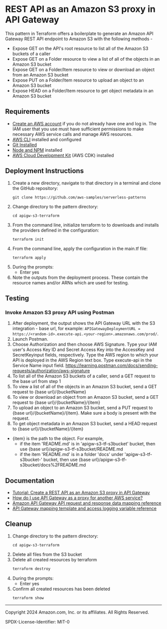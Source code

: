 # REST API as an Amazon S3 proxy in API Gateway

This pattern in Terraform offers a boilerplate to generate an Amazon API Gateway REST API endpoint to Amazon S3 with the following methods -
* Expose GET on the API's root resource to list all of the Amazon S3 buckets of a caller
* Expose GET on a Folder resource to view a list of all of the objects in an Amazon S3 bucket
* Expose GET on a Folder/Item resource to view or download an object from an Amazon S3 bucket
* Expose PUT on a Folder/Item resource to upload an object to an Amazon S3 bucket
* Expose HEAD on a Folder/Item resource to get object metadata in an Amazon S3 bucket 

## Requirements

* [Create an AWS account](https://portal.aws.amazon.com/gp/aws/developer/registration/index.html) if you do not already have one and log in. The IAM user that you use must have sufficient permissions to make necessary AWS service calls and manage AWS resources.
* [AWS CLI](https://docs.aws.amazon.com/cli/latest/userguide/install-cliv2.html) installed and configured
* [Git Installed](https://git-scm.com/book/en/v2/Getting-Started-Installing-Git)
* [Node and NPM](https://nodejs.org/en/download/) installed
* [AWS Cloud Development Kit](https://docs.aws.amazon.com/cdk/latest/guide/cli.html) (AWS CDK) installed

## Deployment Instructions

1. Create a new directory, navigate to that directory in a terminal and clone the GitHub repository:
    ``` 
    git clone https://github.com/aws-samples/serverless-patterns
    ```
1. Change directory to the pattern directory:
    ```
    cd apigw-s3-terraform
    ```
1. From the command line, initialize terraform to  to downloads and installs the providers defined in the configuration:
    ```
    terraform init
    ```
1. From the command line, apply the configuration in the main.tf file:
    ```
    terraform apply
    ```
1. During the prompts:
    * Enter yes
1. Note the outputs from the deployment process. These contain the resource names and/or ARNs which are used for testing.

## Testing

### Invoke Amazon S3 proxy API using Postman

1. After deployment, the output shows the API Gateway URL with the S3 integration - base url, for example: ```APIGatewayDeploymentURL = https://<random-id>.execute-api.<your-region>.amazonaws.com/prod/```.
2. Launch Postman.
3. Choose Authorization and then choose AWS Signature. Type your IAM user's Access Key ID and Secret Access Key into the AccessKey and SecretKeyinput fields, respectively. Type the AWS region to which your API is deployed in the AWS Region text box. Type execute-api in the Service Name input field. 
    https://learning.postman.com/docs/sending-requests/authorization/aws-signature
4. To list all of the Amazon S3 buckets of a caller, send a GET request to the base url from step 1
5. To view a list of all of the objects in an Amazon S3 bucket, send a GET request to {base url}/{bucketName}
6. To view or download an object from an Amazon S3 bucket, send a GET request to {base url}/{bucketName}/{item}
7. To upload an object to an Amazon S3 bucket, send a PUT request to {base url}/{bucketName}/{item}. Make sure a body is present with the request.
8. To get object metadata in an Amazon S3 bucket, send a HEAD request to {base url}/{bucketName}/{item}
* {item} is the path to the object. For example, 
  * if the item 'README.md' is in 'apigw-s3-tf-s3bucket' bucket, then use {base url}/apigw-s3-tf-s3bucket/README.md
  * if the item 'README.md' is in a folder 'docs' under 'apigw-s3-tf-s3bucket-' bucket, then use {base url}/apigw-s3-tf-s3bucket/docs%2FREADME.md 

## Documentation
- [Tutorial: Create a REST API as an Amazon S3 proxy in API Gateway](https://docs.aws.amazon.com/apigateway/latest/developerguide/integrating-api-with-aws-services-s3.html)
- [How do I use API Gateway as a proxy for another AWS service?](https://aws.amazon.com/premiumsupport/knowledge-center/api-gateway-proxy-integrate-service/)
- [Amazon API Gateway API request and response data mapping reference](https://docs.aws.amazon.com/apigateway/latest/developerguide/request-response-data-mappings.html)
- [API Gateway mapping template and access logging variable reference](https://docs.aws.amazon.com/apigateway/latest/developerguide/api-gateway-mapping-template-reference.html)

## Cleanup
 
1. Change directory to the pattern directory:
    ```
    cd apigw-s3-terraform
    ```
1. Delete all files from the S3 bucket
1. Delete all created resources by terraform
    ```bash
    terraform destroy
    ```
1. During the prompts:
    * Enter yes
1. Confirm all created resources has been deleted
    ```bash
    terraform show
    ```

----
Copyright 2024 Amazon.com, Inc. or its affiliates. All Rights Reserved.

SPDX-License-Identifier: MIT-0
